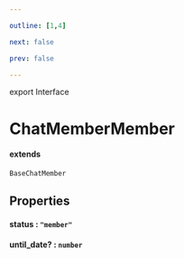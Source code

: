 ```yaml
---

outline: [1,4]

next: false

prev: false

---
```


export Interface
# ChatMemberMember
#### extends
 `BaseChatMember`

## Properties

#### status : `"member"`

#### until_date? : `number`
